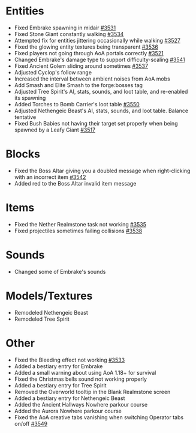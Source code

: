 # Entities
* Fixed Embrake spawning in midair [#3531](https://github.com/Tslat/Advent-Of-Ascension/issues/3531 "Github issue #3531")
* Fixed Stone Giant constantly walking [#3534](https://github.com/Tslat/Advent-Of-Ascension/issues/3534 "Github issue #3534")
* Attempted fix for entities jittering occasionally while walking [#3527](https://github.com/Tslat/Advent-Of-Ascension/issues/3527 "Github issue #3527")
* Fixed the glowing entity textures being transparent [#3536](https://github.com/Tslat/Advent-Of-Ascension/issues/3536 "Github issue #3536")
* Fixed players not going through AoA portals correctly [#3521](https://github.com/Tslat/Advent-Of-Ascension/issues/3521 "Github issue #3521")
* Changed Embrake's damage type to support difficulty-scaling [#3541](https://github.com/Tslat/Advent-Of-Ascension/issues/3541 "Github issue #3541")
* Fixed Ancient Golem sliding around sometimes [#3537](https://github.com/Tslat/Advent-Of-Ascension/issues/3537 "Github issue #3537")
* Adjusted Cyclop's follow range
* Increased the interval between ambient noises from AoA mobs
* Add Smash and Elite Smash to the forge:bosses tag
* Adjusted Tree Spirit's AI, stats, sounds, and loot table, and re-enabled its spawning
* Added Torches to Bomb Carrier's loot table [#3550](https://github.com/Tslat/Advent-Of-Ascension/issues/3550 "Github suggestion #3550")
* Adjusted Nethengeic Beast's AI, stats, sounds, and loot table. Balance tentative
* Fixed Bush Babies not having their target set properly when being spawned by a Leafy Giant [#3517](https://github.com/Tslat/Advent-Of-Ascension/issues/3517 "Github suggestion #3517")

# Blocks
* Fixed the Boss Altar giving you a doubled message when right-clicking with an incorrect item [#3542](https://github.com/Tslat/Advent-Of-Ascension/issues/3542 "Github issue #3542")
* Added red to the Boss Altar invalid item message

# Items
* Fixed the Nether Realmstone task not working [#3535](https://github.com/Tslat/Advent-Of-Ascension/issues/3535 "Github issue #3535")
* Fixed projectiles sometimes failing collisions [#3538](https://github.com/Tslat/Advent-Of-Ascension/issues/3538 "Github issue #3538")

# Sounds
* Changed some of Embrake's sounds

# Models/Textures
* Remodeled Nethengeic Beast
* Remodeled Tree Spirit

# Other
* Fixed the Bleeding effect not working [#3533](https://github.com/Tslat/Advent-Of-Ascension/issues/3533 "Github issue #3533")
* Added a bestiary entry for Embrake
* Added a small warning about using AoA 1.18+ for survival
* Fixed the Christmas bells sound not working properly
* Added a bestiary entry for Tree Spirit
* Removed the Overworld tooltip in the Blank Realmstone screen
* Added a bestiary entry for Nethengeic Beast
* Added the Ancient Hallways Nowhere parkour course
* Added the Aurora Nowhere parkour course
* Fixed the AoA creative tabs vanishing when switching Operator tabs on/off [#3549](https://github.com/Tslat/Advent-Of-Ascension/issues/3549 "Github issue #3549")